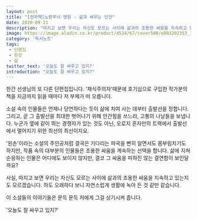 ```yaml
---
layout: post
title: "[전자책]노랑무늬 영원 - 삶과 싸우는 인간"
date: 2020-09-21
description: "따지고 보면 우리는 자신도 모르는 사이에 삶과의 조용한 싸움을 지속하고 있는지도 모르겠습니다. 하도 오래하다 보니 자연스럽게 생활에 녹아 든 것 같만 같습니다."
image: https://image.aladin.co.kr/product/4524/67/cover500/e893202353_1.jpg
category: '독서노트'
tags: 
 - 단편집
 - 한강
 - 삶
twitter_text: '오늘도 잘 싸우고 있지?'
introduction: "오늘도 잘 싸우고 있지?"
---
```


한간 선생님의 또 다른 단편집입니다. '채식주의자'때문에 호기심으로 구입한 작가분의 책을 지금까지 읽을 때마다 저 부제가 떠 오릅니다. 

소설 속의 인물들은 언제나 당연하다는 듯이 삶에 치여 사는 데부터 출발선을 정합니다. 그리고, 곧 그 출발선을 최대한 벗어나기 위해 안간힘을 쓰느라, 고통의 나날들을 보냅니다. 누군가 옆에 같이 뛰는 경쟁자가 있는 것도 아닌, 오로지 혼자만의 트랙에서 출발선에서 멀어지기 위한 최선의 최선이지요.

'왼손'이라는 소설의 주인공처럼 결국은 기다리는 파국을 뻔히 알면서도 몸부림치기도 하지만, 작품 속의 대부분의 인물들은 조용한 싸움을 계속하는 선택을 합니다. 삶에 지쳐 순응하는 인물은 어디에도 보이지 않지만, 결코 그 싸움을 피하진 않는 결연함이 보인달까요?

사실, 따지고 보면 우리는 자신도 모르는 사이에 삶과의 조용한 싸움을 지속하고 있는지도 모르겠습니다. 하도 오래하다 보니 자연스럽게 생활에 녹아 든 것 같만 같습니다.

이 소설들의 이야기들은 문득 문득 저에게 그걸 상기시켜 줍니다.

'오늘도 잘 싸우고 있지?'